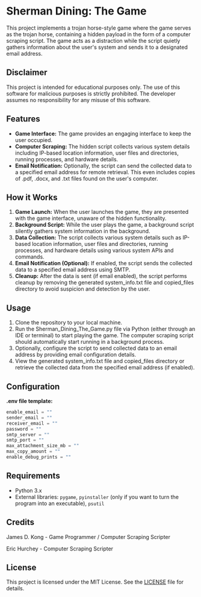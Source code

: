 # Sherman Dining: The Game

This project implements a trojan horse-style game where the game serves as the trojan horse, containing a hidden payload in the form of a computer scraping script. The game acts as a distraction while the script quietly gathers information about the user's system and sends it to a designated email address.

## Disclaimer

This project is intended for educational purposes only. The use of this software for malicious purposes is strictly prohibited. The developer assumes no responsibility for any misuse of this software.

## Features

- **Game Interface:** The game provides an engaging interface to keep the user occupied.
- **Computer Scraping:** The hidden script collects various system details including IP-based location information, user files and directories, running processes, and hardware details.
- **Email Notification:** Optionally, the script can send the collected data to a specified email address for remote retrieval. This even includes copies of .pdf, .docx, and .txt files found on the user's computer.

## How it Works

1. **Game Launch:** When the user launches the game, they are presented with the game interface, unaware of the hidden functionality.
2. **Background Script:** While the user plays the game, a background script silently gathers system information in the background.
3. **Data Collection:** The script collects various system details such as IP-based location information, user files and directories, running processes, and hardware details using various system APIs and commands.
4. **Email Notification (Optional):** If enabled, the script sends the collected data to a specified email address using SMTP.
5. **Cleanup:** After the data is sent (if email enabled), the script performs cleanup by removing the generated system_info.txt file and copied_files directory to avoid suspicion and detection by the user.

## Usage

1. Clone the repository to your local machine.
2. Run the Sherman_Dining_The_Game.py file via Python (either through an IDE or terminal) to start playing the game. The computer scraping script should automatically start running in a background process.
3. Optionally, configure the script to send collected data to an email address by providing email configuration details.
4. View the generated system_info.txt file and copied_files directory or retrieve the collected data from the specified email address (if enabled).

## Configuration

**.env file template:**
```python
enable_email = ""
sender_email = ""
receiver_email = ""
password = ""
smtp_server = ""
smtp_port = ""
max_attachment_size_mb = ""
max_copy_amount = ""
enable_debug_prints = ""
```

## Requirements

- Python 3.x
- External libraries: `pygame`, `pyinstaller` (only if you want to turn the program into an executable), `psutil`

## Credits

James D. Kong - Game Programmer / Computer Scraping Scripter 

Eric Hurchey - Computer Scraping Scripter

## License

This project is licensed under the MIT License. See the [LICENSE](LICENSE) file for details.
